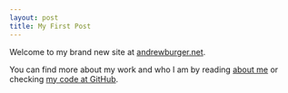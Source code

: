 ```yaml
---
layout: post
title: My First Post
---
```


Welcome to my brand new site at [andrewburger.net](http://andrewburger.net).

You can find more about my work and who I am by reading [about me](http://andrewburger.net/about/) or checking [my code at GitHub](https://github.com/andrewburger).

